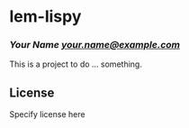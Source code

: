 # lem-lispy
### _Your Name <your.name@example.com>_

This is a project to do ... something.

## License

Specify license here

